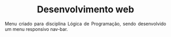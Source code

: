 <h1 align="center"> Desenvolvimento web</h1>
<p align="justify">Menu criado para disciplina Lógica de Programação, sendo desenvolvido um menu responsivo nav-bar. </p>
